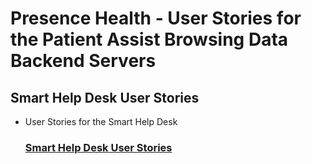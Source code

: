 # Presence Health - User Stories for the Patient Assist Browsing Data Backend Servers

## Smart Help Desk User Stories
- User Stories for the Smart Help Desk

    ### [Smart Help Desk User Stories](smart_help_desk_user_story.md)